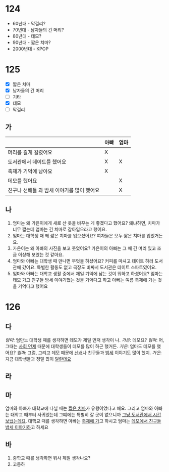 # 124
* 60년대 - 막걸리?
* 70년대 - 남자들의 긴 머리?
* 80년대 - 데모?
* 90년대 - 짧은 치마?
* 2000년대 - KPOP
# 125
- [x] 짧은 치마
- [x] 남자들의 긴 머리
- [ ] 기타
- [x] 데모
- [ ] 막걸리

## 가
|                          | 아빠  | 엄마  |
| ------------------------ | --- | --- |
| 머리를 길게 길렸어요              | X   |     |
| 도서관에서 데이트를 했어요           | X   | X   |
| 축제가 기억에 남아요              | X   |     |
| 데모를 했어요<br>              |     | X   |
| 친구나 선배들 과 밤새 이야기를 많이 했어요 |     | X   |
## 나
1. 엄마는 왜 가은이에게 새로 산 옷을 바꾸는 게 좋겠다고 했어요? 왜냐하면, 치마가 너무 짧는데 엄마는 긴 치마로 갈아입으라고 했어요.
2. 엄마는 대학생 때 왜 짧은 치마를 입으셨어요? 여자들은 모두 짧은 치마를 입었거든요.
3. 가은이는 왜 아빠의 사진을 보고 웃었어요? 가은이의 아빠는 그 때 긴 머리 있고 조금 이상해 보였는 것 같아요.
4. 엄마와 아빠는 대학생 때 만나면 무엇을 하셨어요? 커피를 마셔고 데이트 하러 도서관에 갔어요. 특별한 활동도 없고 극장도 비싸서 도서관은 데이트 스파트였어요.
5. 엄마와 아빠는 대학교 생활 중에서 재일 기억에 남는 것이 뭐하고 하셨어요? 엄마는 데모 가고 친구들 밤세 이야기했는 것을 기억다고 하고 아빠는 여름 축제에 가는 것을 기억다고 했어요
# 126
## 다
*엄마*: 엄만느 대학생 때를 생각하면 데모가 제일 먼저 생각이 나.
*가은*: 데모요?
*엄마*: 어, 그때는 <u>사회 먼제</u> 때문에 대학생들이 데모를 많이 하곤 했거든.
*가은*: 엄마도 데모를 했어요?
*엄마*: 그럼, 그리고 데모 때문에 <u>선배</u>나 친구들과 <u>밤세</u> 이야기도 많이 했지.
*가은*:지금 대학생들과 정말 많이 <u>달란데요</u>
## 라
## 마
엄마와 아빠가 대학교에 다닐 때는 <u>짧은 치마</u>가 유행이었다고 해요. 그리고 엄마와 아빠는 대학교 때부터 사귀었는데 그떄에는 특별히 갈 곳이 없으니까 <u>그냥 도서관에서 시간 보냈는데요</u>. 대핵교 때를 생각하면 아빠는 <u>축제에 가</u>고 하시고 엄마는 <u>데모에서 친구들 밤세 이야기하</u>고 하세요
## 바
1. 중학교 때를 생각하면 뭐사 제일 생각나요?
2. 고등하